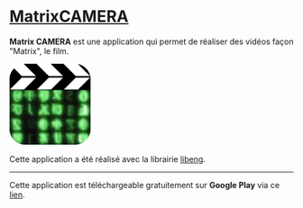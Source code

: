 # [MatrixCAMERA](https://github.com/STUDIO-Artaban/MatrixCAMERA)
**Matrix CAMERA** est une application qui permet de réaliser des vidéos façon "Matrix", le film.

![MatrixCAMERA screenshot](https://github.com/STUDIO-Artaban/MatrixCAMERA/blob/master/res/drawable-xxhdpi/ic_launcher.png)

Cette application a été réalisé avec la librairie [libeng](https://github.com/STUDIO-Artaban/libeng).
________________________________________________
Cette application est téléchargeable gratuitement sur **Google Play** via ce [lien](https://play.google.com/store/apps/details?id=com.studio.artaban.bullettime).

